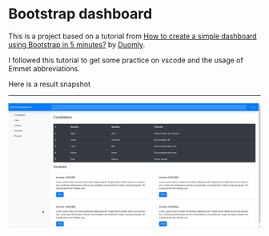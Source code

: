 # Bootstrap dashboard

This is a project based on a tutorial from [How to create a simple dashboard using Bootstrap in 5 minutes?](https://dev.to/duomly/how-to-create-a-simple-dashboard-using-bootstrap-in-5-minutes-2p4o) by [Duomly](https://dev.to/duomly).

I followed this tutorial to get some practice on vscode and the usage of Emmet abbreviations.

Here is a result snapshot
___

![result](dashboard.png)
